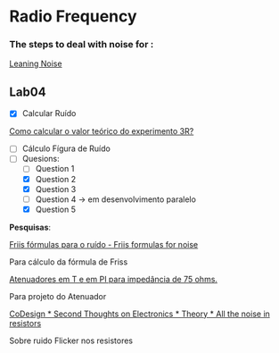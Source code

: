 # Radio Frequency

### The steps to deal with noise for :

[Leaning Noise](Radio%20Frequency%2036daa4db3f464d88bcfcda93dfee5800/Leaning%20Noise%2084746808d9fb4a53b7ef949079765b53.md)

## Lab04

- [x]  Calcular Ruído

[Como calcular o valor teórico do experimento 3R?](Radio%20Frequency%2036daa4db3f464d88bcfcda93dfee5800/Como%20calcular%20o%20valor%20teo%CC%81rico%20do%20experimento%203R%2048b002659b084ea8ad4be8d529c73454.md)

- [ ]  Cálculo Fígura de Ruído
- [ ]  Quesions:
    - [ ]  Question 1
    - [x]  Question 2
    - [x]  Question 3
    - [ ]  Question 4 → em desenvolvimento paralelo
    - [x]  Question 5

**Pesquisas**:

[Friis fórmulas para o ruído - Friis formulas for noise](https://pt.qwe.wiki/wiki/Friis_formulas_for_noise)

Para cálculo da fórmula de Friss

[Atenuadores em T e em PI para impedância de 75 ohms.](https://muitosobreantenas.blogspot.com/2009/10/atenuadores-em-t-e-em-pi-para.html)

Para projeto do Atenuador

[CoDesign * Second Thoughts on Electronics * Theory * All the noise in resistors](http://www.hartmantech.com/codesign/forum/blog.php?action=view&article_id=1)

Sobre ruido Flicker nos resistores
